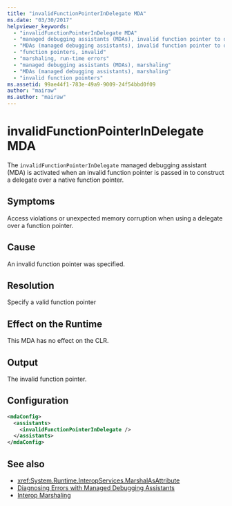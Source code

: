 ```yaml
---
title: "invalidFunctionPointerInDelegate MDA"
ms.date: "03/30/2017"
helpviewer_keywords: 
  - "invalidFunctionPointerInDelegate MDA"
  - "managed debugging assistants (MDAs), invalid function pointer to delegates"
  - "MDAs (managed debugging assistants), invalid function pointer to delegates"
  - "function pointers, invalid"
  - "marshaling, run-time errors"
  - "managed debugging assistants (MDAs), marshaling"
  - "MDAs (managed debugging assistants), marshaling"
  - "invalid function pointers"
ms.assetid: 99ae44f1-783e-49a9-9009-24f54bbd0f09
author: "mairaw"
ms.author: "mairaw"
---
```

# invalidFunctionPointerInDelegate MDA
The `invalidFunctionPointerInDelegate` managed debugging assistant (MDA) is activated when an invalid function pointer is passed in to construct a delegate over a native function pointer.  
  
## Symptoms  
 Access violations or unexpected memory corruption when using a delegate over a function pointer.  
  
## Cause  
 An invalid function pointer was specified.  
  
## Resolution  
 Specify a valid function pointer  
  
## Effect on the Runtime  
 This MDA has no effect on the CLR.  
  
## Output  
 The invalid function pointer.  
  
## Configuration  
  
```xml  
<mdaConfig>  
  <assistants>  
    <invalidFunctionPointerInDelegate />  
  </assistants>  
</mdaConfig>  
```  
  
## See also
- <xref:System.Runtime.InteropServices.MarshalAsAttribute>
- [Diagnosing Errors with Managed Debugging Assistants](../../../docs/framework/debug-trace-profile/diagnosing-errors-with-managed-debugging-assistants.md)
- [Interop Marshaling](../../../docs/framework/interop/interop-marshaling.md)
